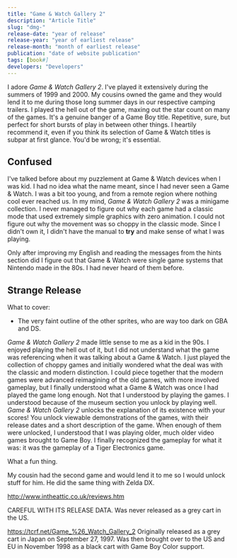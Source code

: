 ```yaml
---
title: "Game & Watch Gallery 2"
description: "Article Title"
slug: "dmg-"
release-date: "year of release"
release-year: "year of earliest release"
release-month: "month of earliest release"
publication: "date of website publication"
tags: [book#]
developers: "Developers"
---
```

I adore *Game & Watch Gallery 2*. I've played it extensively during the summers of 1999 and 2000. My cousins owned the game and they would lend it to me during those long summer days in our respective camping trailers. I played the hell out of the game, maxing out the star count on many of the games. It's a genuine banger of a Game Boy title. Repetitive, sure, but perfect for short bursts of play in between other things. I heartily recommend it, even if you  think its selection of Game & Watch titles is subpar at first glance. You'd be wrong; it's essential.

## Confused

I've talked before about my puzzlement at Game & Watch devices when I was kid. I had no idea what the name meant, since I had never seen a Game & Watch. I was a bit too young, and from a remote region where nothing cool ever reached us. In my mind, *Game & Watch Gallery 2* was a minigame collection. I never managed to figure out why each game had a classic mode that used extremely simple graphics with zero animation. I could not figure out why the movement was so choppy in the classic mode. Since I didn't own it, I didn't have the manual to **try** and make sense of what I was playing.

Only after improving my English and reading the messages from the hints section did I figure out that Game & Watch were single game systems that Nintendo made in the 80s. I had never heard of them before.

## Strange Release




What to cover:

- The very faint outline of the other sprites, who are way too dark on GBA and DS.

*Game & Watch Gallery 2* made little sense to me as a kid in the 90s. I enjoyed playing the hell out of it, but I did not understand what the game was referencing when it was talking about a Game & Watch. I just played the collection of choppy games and initially wondered what the deal was with the classic and modern distinction. I could piece together that the modern games were advanced reimagining of the old games, with more involved gameplay, but I finally understood what a Game & Watch was once I had played the game long enough. Not that I understood by playing the games. I understood because of the museum section you unlock by playing well. *Game & Watch Gallery 2* unlocks the explanation of its existence with your scores! You unlock viewable demonstrations of the games, with their release dates and a short description of the game. When enough of them were unlocked, I understood that I was playing older, much older video games brought to Game Boy. I finally recognized the gameplay for what it was: it was the gameplay of a Tiger Electronics game.

What a fun thing.

My cousin had the second game and would lend it to me so I would unlock stuff for him. He did the same thing with Zelda DX.

http://www.intheattic.co.uk/reviews.htm

CAREFUL WITH ITS RELEASE DATA. Was never released as a grey cart in the US.

https://tcrf.net/Game_%26_Watch_Gallery_2
Originally released as a grey cart in Japan on September 27, 1997. Was then brought over to the US and EU in November 1998 as a black cart with Game Boy Color support.